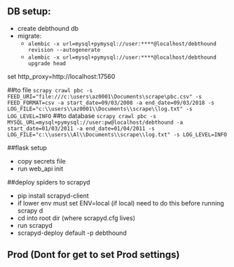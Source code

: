 ## DB setup:
- create debthound db
- migrate:
    - ```alembic -x url=mysql+pymysql://user:****@localhost/debthound revision --autogenerate```
    - ```alembic -x url=mysql+pymysql://user:****@localhost/debthound upgrade head```


set http_proxy=http://localhost:17560

##to file
```scrapy crawl pbc -s FEED_URI="file:///c:\users\az0001\Documents\scrape\pbc.csv" -s FEED_FORMAT=csv -a start_date=09/03/2008 -a end_date=09/03/2018 -s LOG_FILE="c:\\users\\az0001\\Documents\\scrape\\log.txt" -s LOG_LEVEL=INFO```
##to database
```scrapy crawl pbc -s MYSQL_URL=mysql+pymysql://user:pw@localhost/debthound -a start_date=01/03/2011 -a end_date=01/04/2011 -s LOG_FILE="c:\\users\\Al\\Documents\\scrape\\log.txt" -s LOG_LEVEL=INFO```

##flask setup
- copy secrets file
- run web_api init

##deploy spiders to scrapyd
- pip install scrapyd-client
- if lower env must set ENV=local (if local) need to do this before running scrapy d
- cd into root dir (where scrapyd.cfg lives)
- run scrapyd 
- scrapyd-deploy default -p debthound

## Prod (Dont for get to set Prod settings)

